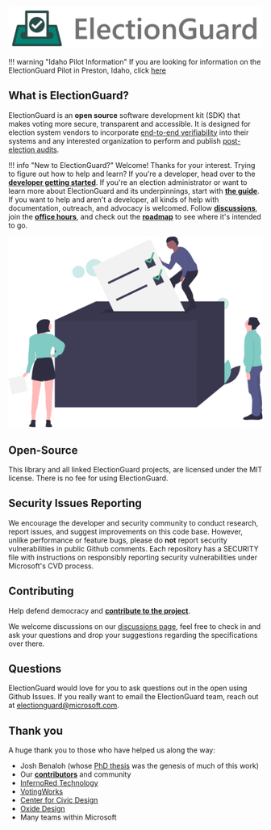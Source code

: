 #

![Microsoft Defending Democracy Program: ElectionGuard][election-guard-banner]

!!! warning "Idaho Pilot Information"
    If you are looking for information on the ElectionGuard Pilot in Preston, Idaho, click [here][IdahoPage]

## What is ElectionGuard?

ElectionGuard is an **open source** software development kit (SDK) that makes voting more secure, transparent and accessible. It is designed for election system vendors to incorporate [end-to-end verifiability][glossary-end-to-end-verifiable] into their systems and any interested organization to perform and publish [post-election audits][glossary-post-election-audit].

!!! info "New to ElectionGuard?"
    Welcome! Thanks for your interest. Trying to figure out how to help and learn? If you're a developer, head over to the [**developer getting started**][develop-getting-started]. If you're an election administrator or want to learn more about ElectionGuard and its underpinnings, start with [**the guide**][configure-an-election]. If you want to help and aren't a developer, all kinds of help with documentation, outreach, and advocacy is welcomed. Follow [**discussions**][election-guard-discussions], join the [**office hours**][weekly-office-hours], and check out the [**roadmap**][roadmap] to see where it's intended to go.

![Voting][casting-ballot]

## Open-Source

This library and all linked ElectionGuard projects, are licensed under the MIT license. There is no fee for using ElectionGuard.

## Security Issues Reporting

We encourage the developer and security community to conduct research, report issues, and suggest improvements on this code base. However, unlike performance or feature bugs, please do **not** report security vulnerabilities in public Github comments. Each repository has a SECURITY file with instructions on responsibly reporting security vulnerabilities under Microsoft's CVD process.

## Contributing

Help defend democracy and **[contribute to the project][contribute-index]**.

We welcome discussions on our [discussions page][election-guard-discussions], feel free to check in and ask your questions and drop your suggestions regarding the specifications over there.

## Questions

ElectionGuard would love for you to ask questions out in the open using Github Issues. If you really want to email the ElectionGuard team, reach out at [electionguard@microsoft.com][election-guard-email].

## Thank you

A huge thank you to those who have helped us along the way:

- Josh Benaloh (whose [PhD thesis][verifiable-search-ballot-elections-paper] was the genesis of much of this work)
- Our [**contributors**][contribute-index] and community
- [InfernoRed Technology][infernored]
- [VotingWorks][voting-works]
- [Center for Civic Design][center-for-civic-design]
- [Oxide Design][oxide-design]
- Many teams within Microsoft

<!-- Links -->
[election-guard-banner]: images/electionguard-banner.svg "ElectionGuard banner"
[IdahoPage]: events/Idaho_Pilot_2022.md "Pilot Site"
[casting-ballot]: images/undraw/voting.svg "Image of people casting ballots"

[election-guard-discussions]: https://github.com/microsoft/electionguard/discussions "ElectionGuard Discussions page"
[election-guard-email]: mailto:electionguard@microsoft.com "electionguard@microsoft.com"
[weekly-office-hours]: https://github.com/microsoft/electionguard/discussions/78
[verifiable-search-ballot-elections-paper]: https://www.microsoft.com/en-us/research/publication/verifiable-secret-ballot-elections/ "Verifiable Secret-Ballot Elections - Microsoft Research, Josh Benaloh"
[infernored]: https://infernored.com/ "InfernoRed"
[voting-works]: https://voting.works/ "Voting works - Elections you can trust"
[center-for-civic-design]: https://civicdesign.org/ "Center for Civic Design"
[oxide-design]: https://oxidedesign.com/ "Oxide Design"

[contribute-index]: contribute/index.md "Contributors"
[glossary-end-to-end-verifiable]: overview/Glossary/#end-to-end-verifiable-elections "End-to-End Verifiable Elections"
[glossary-post-election-audit]: overview/Glossary/#post-election-audit "Post-election audit"
[develop-getting-started]: develop/Getting_Started.md "Developer - Getting Started"
[configure-an-election]: basics/steps/0_Configure_Election.md "Configure an Election"
[roadmap]: overview/Roadmap.md "ElectionGuard - Roadmap"